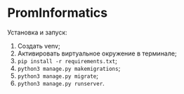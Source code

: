 # PromInformatics

Установка и запуск:

1. Создать venv;
2. Активировать виртуальное окружение в терминале;
3. `pip install -r requirements.txt`;
4. `python3 manage.py makemigrations`;
5. `python3 manage.py migrate`;
6. `python3 manage.py runserver`.
